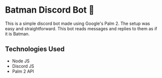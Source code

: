 # Batman Discord Bot 🦇
This is a simple discord bot made using Google's Palm 2. The setup was easy and straightforward. This bot reads messages and replies to them as if it is Batman.

## Technologies Used
- Node JS
- Discord JS
- Palm 2 API
